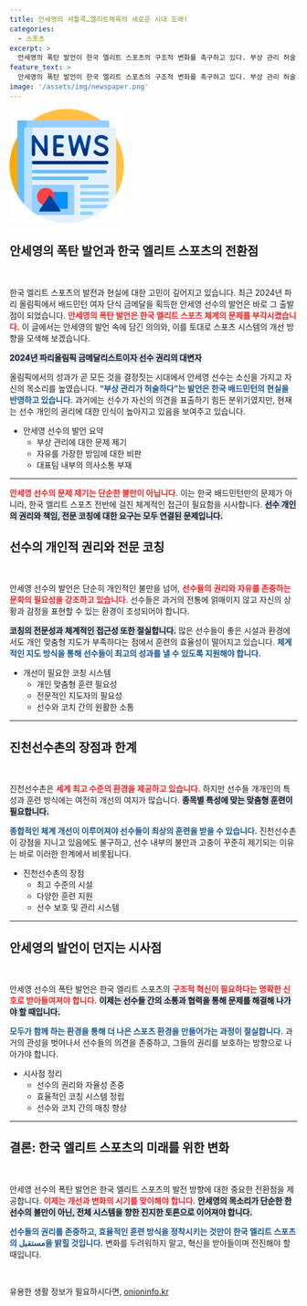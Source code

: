 ```yaml
---
title: 안세영의 셔틀콕…엘리트체육의 새로운 시대 도래!
categories:
  - 스포츠
excerpt: >
  안세영의 폭탄 발언이 한국 엘리트 스포츠의 구조적 변화를 촉구하고 있다. 부상 관리 허술, 트레이너 동행 제한 등 문제 제기로 선수들의 권리와 전문 코칭의 필요성을 강조했다. 이제 스포츠 시스템 개혁이 필수적이다.
feature_text: >
  안세영의 폭탄 발언이 한국 엘리트 스포츠의 구조적 변화를 촉구하고 있다. 부상 관리 허술, 트레이너 동행 제한 등 문제 제기로 선수들의 권리와 전문 코칭의 필요성을 강조했다. 이제 스포츠 시스템 개혁이 필수적이다.
image: '/assets/img/newspaper.png'
---
```


<p><img src="/assets/img/newspaper.png" alt="kimp 속보" /></p>

<h2 data-ke-size="size26">안세영의 폭탄 발언과 한국 엘리트 스포츠의 전환점</h2>

<p data-ke-size="size16">&nbsp;</p>

<p>한국 엘리트 스포츠의 발전과 현실에 대한 고민이 깊어지고 있습니다. 최근 2024년 파리 올림픽에서 배드민턴 여자 단식 금메달을 획득한 안세영 선수의 발언은 바로 그 출발점이 되었습니다. <b><span style="color: #ee2323;">안세영의 폭탄 발언은 한국 엘리트 스포츠 체계의 문제를 부각시켰습니다.</span></b> 이 글에서는 안세영의 발언 속에 담긴 의의와, 이를 토대로 스포츠 시스템의 개선 방향을 모색해 보겠습니다.</p>

<p><b><span style="background-color: #21538527;">2024년 파리올림픽 금메달리스트이자 선수 권리의 대변자</span></b></p>

<p>올림픽에서의 성과가 곧 모든 것을 결정짓는 시대에서 안세영 선수는 소신을 가지고 자신의 목소리를 높였습니다. <b><span style="color: #1a5490;">“부상 관리가 허술하다”는 발언은 한국 배드민턴의 현실을 반영하고 있습니다.</span></b> 과거에는 선수가 자신의 의견을 표출하기 힘든 분위기였지만, 현재는 선수 개인의 권리에 대한 인식이 높아지고 있음을 보여주고 있습니다.</p>

<ul>
<li>안세영 선수의 발언 요약
<ul>
  <li>부상 관리에 대한 문제 제기</li>
  <li>자유를 가장한 방임에 대한 비판</li>
  <li>대표팀 내부의 의사소통 부재</li>
</ul></li>
</ul>

  <hr>

<p><b><span style="color: #ee2323;">안세영 선수의 문제 제기는 단순한 불만이 아닙니다.</span></b> 이는 한국 배드민턴만의 문제가 아니라, 한국 엘리트 스포츠 전반에 걸친 체계적인 접근이 필요함을 시사합니다. <b><span style="background-color: #21538527;">선수 개인의 권리와 책임, 전문 코칭에 대한 요구는 모두 연결된 문제입니다.</span></b></p>

<h2 data-ke-size="size26">선수의 개인적 권리와 전문 코칭</h2>

<p data-ke-size="size16">&nbsp;</p>

<p>안세영 선수의 발언은 단순히 개인적인 불만을 넘어, <b><span style="color: #ee2323;">선수들의 권리와 자유를 존중하는 문화의 필요성을 강조하고 있습니다.</span></b> 선수들은 과거의 전통에 얽매이지 않고 자신의 상황과 감정을 표현할 수 있는 환경이 조성되어야 합니다. </p>

<p><b><span style="background-color: #21538527;">코칭의 전문성과 체계적인 접근성 또한 절실합니다.</span></b> 많은 선수들이 좋은 시설과 환경에서도 개인 맞춤형 지도가 부족하다는 점에서 훈련의 효율성이 떨어지고 있습니다. <b><span style="color: #1a5490;">체계적인 지도 방식을 통해 선수들이 최고의 성과를 낼 수 있도록 지원해야 합니다.</span></b></p>

<ul>
<li>개선이 필요한 코칭 시스템
<ul>
  <li>개인 맞춤형 훈련 필요성</li>
  <li>전문적인 지도자의 필요성</li>
  <li>선수와 코치 간의 원활한 소통</li>
</ul></li>
</ul>

  <hr>

<h2 data-ke-size="size26">진천선수촌의 장점과 한계</h2>

<p data-ke-size="size16">&nbsp;</p>

<p>진천선수촌은 <b><span style="color: #ee2323;">세계 최고 수준의 환경을 제공하고 있습니다.</span></b> 하지만 선수들 개개인의 특성과 훈련 방식에는 여전히 개선의 여지가 많습니다. <b><span style="background-color: #21538527;">종목별 특성에 맞는 맞춤형 훈련이 필요합니다.</span></b> </p>

<p><b><span style="color: #1a5490;">종합적인 체계 개선이 이루어져야 선수들이 최상의 훈련을 받을 수 있습니다.</span></b> 진천선수촌이 강점을 지니고 있음에도 불구하고, 선수 내부의 불만과 고충이 꾸준히 제기되는 이유는 바로 이러한 한계에서 비롯됩니다.</p>

<ul>
<li>진천선수촌의 장점
<ul>
  <li>최고 수준의 시설</li>
  <li>다양한 훈련 지원</li>
  <li>선수 보호 및 관리 시스템</li>
</ul></li>
</ul>

  <hr>

<h2 data-ke-size="size26">안세영의 발언이 던지는 시사점</h2>

<p data-ke-size="size16">&nbsp;</p>

<p>안세영 선수의 폭탄 발언은 한국 엘리트 스포츠의 <b><span style="color: #ee2323;">구조적 혁신이 필요하다는 명확한 신호로 받아들여져야 합니다.</span></b> <b><span style="background-color: #21538527;">이제는 선수들 간의 소통과 협력을 통해 문제를 해결해 나가야 할 때입니다.</span></b> </p>

<p><b><span style="color: #1a5490;">모두가 함께 하는 환경을 통해 더 나은 스포츠 환경을 만들어가는 과정이 절실합니다.</span></b> 과거의 관성을 벗어나서 선수들의 의견을 존중하고, 그들의 권리를 보호하는 방향으로 나아가야 합니다. </p>

<ul>
<li>시사점 정리
<ul>
  <li>선수의 권리와 자율성 존중</li>
  <li>효율적인 코칭 시스템 정립</li>
  <li>선수와 코치 간의 매칭 향상</li>
</ul></li>
</ul>

  <hr>

<h2 data-ke-size="size26">결론: 한국 엘리트 스포츠의 미래를 위한 변화</h2>

<p data-ke-size="size16">&nbsp;</p>

<p>안세영 선수의 폭탄 발언은 한국 엘리트 스포츠의 발전 방향에 대한 중요한 전환점을 제공합니다. <b><span style="color: #ee2323;">이제는 개선과 변화의 시기를 맞이해야 합니다.</span></b> <b><span style="background-color: #21538527;">안세영의 목소리가 단순한 한 선수의 불만이 아닌, 전체 시스템을 향한 진지한 토론으로 이어져야 합니다.</span></b> </p>

<p><b><span style="color: #1a5490;">선수들의 권리를 존중하고, 효율적인 훈련 방식을 정착시키는 것만이 한국 엘리트 스포츠의 مستقبل을 밝힐 것입니다.</span></b> 변화를 두려워하지 말고, 혁신을 받아들이며 전진해야 할 때입니다. </p>

<p data-ke-size="size16">&nbsp;</p>
유용한 생활 정보가 필요하시다면, <a href="https://onioninfo.kr" rel="dofollow">onioninfo.kr</a>


